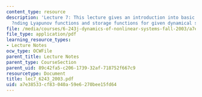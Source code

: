 ```yaml
---
content_type: resource
description: 'Lecture 7: This lecture gives an introduction into basic methods for
  ?nding Lyapunov functions and storage functions for given dynamical systems.'
file: /media/courses/6-243j-dynamics-of-nonlinear-systems-fall-2003/a7e38533cf83040a59e6270bee15fd64_lec7_6243_2003.pdf
file_type: application/pdf
learning_resource_types:
- Lecture Notes
ocw_type: OCWFile
parent_title: Lecture Notes
parent_type: CourseSection
parent_uid: 89c42fa5-c206-1739-32af-718752f667c9
resourcetype: Document
title: lec7_6243_2003.pdf
uid: a7e38533-cf83-040a-59e6-270bee15fd64
---
```

